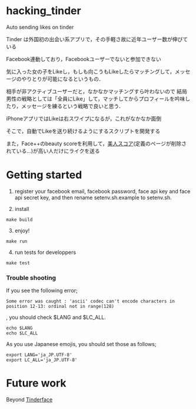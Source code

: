 # hacking_tinder
Auto sending likes on tinder

Tinder は外国初の出会い系アプリで，その手軽さ故に近年ユーザー数が伸びている

Facebook連動しており，Facebookユーザーでないと参加できない

気に入った女の子をLikeし，もしも向こうもLikeしたらマッチングして，メッセージのやりとりが可能になるというもの．

相手が非アクティブユーザーだと，なかなかマッチングすら叶わないので
結局男性の戦略としては「全員にLike」して，マッチしてからプロフィールを吟味したり，メッセージを練るという戦略で良いと思う．

iPhoneアプリではLikeは右スワイプになるが，これがなかなか面倒

そこで，自動でLikeを送り続けるようにするスクリプトを開発する

また，Face++のbeauty scoreを利用して，[美人スコア](https://www.faceplusplus.com/beauty/)(定義のページが削除されている…)が高い人だけにライクを送る


Getting started
==========

1. register your facebook email, facebook password, face api key and face api secret key, and then rename setenv.sh.example to setenv.sh.

2. install
```
make build
```

3. enjoy!
```
make run
```

4. run tests for developpers
```
make test
```

### Trouble shooting
If you see the following error;
```
Some error was caught : 'ascii' codec can't encode characters in position 12-13: ordinal not in range(128)
```
, you should check $LANG and $LC_ALL.
```
echo $LANG
echo $LC_ALL
```
As you use Japanese emojis, you should set those as follows;
```
export LANG='ja_JP.UTF-8'
export LC_ALL='ja_JP.UTF-8'
```

Future work
=====
Beyond [Tinderface](https://tinderface.herokuapp.com/)
